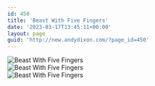 ```yaml
---
id: 450
title: 'Beast With Five Fingers'
date: '2023-03-17T13:45:11+00:00'
layout: page
guid: 'http://new.andydixon.com/?page_id=450'
---
```


![Beast With Five Fingers](https://i0.wp.com/assets.g8x2.ldn.idrivee2-23.com/posters/Beast%20With%20Five%20Fingers%2001.jpg?w=1200&ssl=1 "Beast With Five Fingers")  
![Beast With Five Fingers](https://i0.wp.com/assets.g8x2.ldn.idrivee2-23.com/posters/Beast%20With%20Five%20Fingers%2002.jpg?w=1200&ssl=1 "Beast With Five Fingers")  
![Beast With Five Fingers](https://i0.wp.com/assets.g8x2.ldn.idrivee2-23.com/posters/Beast%20With%20Five%20Fingers%2003.jpg?w=1200&ssl=1 "Beast With Five Fingers")